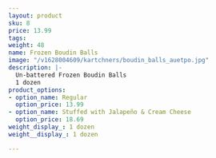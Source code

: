 ```yaml
---
layout: product
sku: 8
price: 13.99
tags: 
weight: 48
name: Frozen Boudin Balls
image: "/v1628004609/kartchners/boudin_balls_auetpo.jpg"
description: |-
  Un-battered Frozen Boudin Balls
  1 dozen
product_options:
- option_name: Regular
  option_price: 13.99
- option_name: Stuffed with Jalapeño & Cream Cheese
  option_price: 18.69
weight_display_: 1 dozen
weight__display_: 1 dozen

---
```

